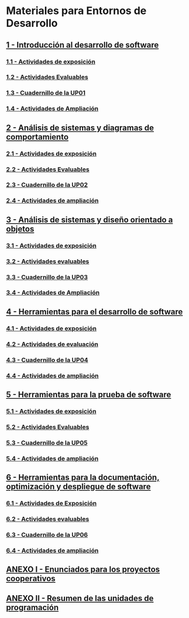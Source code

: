 # Materiales para Entornos de Desarrollo

## [1 - Introducción al desarrollo de software](/Materiales/UP01-introduccion-al-desarrollo-de-software/)

### [1.1 - Actividades de exposición](/Materiales/UP01-introduccion-al-desarrollo-de-software/01-Actividades-Exposicion-Consolidacion)

### [1.2 - Actividades Evaluables](/Materiales/UP01-introduccion-al-desarrollo-de-software/02-Actividades-Evaluables)

### [1.3 - Cuadernillo de la UP01](/Materiales/UP01-introduccion-al-desarrollo-de-software/03-Actividades-Refuerzo)

### [1.4 - Actividades de Ampliación](/Materiales/UP01-introduccion-al-desarrollo-de-software/04-Actividades-Ampliacion)

## [2 - Análisis de sistemas y diagramas de comportamiento](/Materiales/UP02-analisis-de-sistemas-y-diagramas-de-comportamiento/)

### [2.1 - Actividades de exposición](/Materiales/UP02-analisis-de-sistemas-y-diagramas-de-comportamiento/01-Actividades-Exposicion-Consolidacion)

### [2.2 - Actividades Evaluables](/Materiales/UP02-analisis-de-sistemas-y-diagramas-de-comportamiento/02-Actividades-Evaluables)

### [2.3 - Cuadernillo de la UP02](/Materiales/UP02-analisis-de-sistemas-y-diagramas-de-comportamiento/03-Actividades-Refuerzo)

### [2.4 - Actividades de ampliación](/Materiales/UP02-analisis-de-sistemas-y-diagramas-de-comportamiento/04-Actividades-Ampliacion)

## [3 - Análisis de sistemas y diseño orientado a objetos](/Materiales/UP03-analisis-de-sistemas-y-diseño-orientado-a-objetos/)

### [3.1 - Actividades de exposición](/Materiales/UP03-analisis-de-sistemas-y-diseño-orientado-a-objetos/01-Actividades-Exposicion-Consolidacion)

### [3.2 - Actividades evaluables](/Materiales/UP03-analisis-de-sistemas-y-diseño-orientado-a-objetos/02-Actividades-Evaluables)

### [3.3 - Cuadernillo de la UP03](/Materiales/UP03-analisis-de-sistemas-y-diseño-orientado-a-objetos/03-Actividades-Refuerzo)

### [3.4 - Actividades de Ampliación](/Materiales/UP03-analisis-de-sistemas-y-diseño-orientado-a-objetos/04-Actividades-Ampliacion)

## [4 - Herramientas para el desarrollo de software](/Materiales/UP04-herramientas-para-el-desarrollo-de-software/)

### [4.1 - Actividades de exposición](/Materiales/UP04-herramientas-para-el-desarrollo-de-software/01-Actividades-Exposicion-Consolidacion)

### [4.2 - Actividades de evaluación](/Materiales/UP04-herramientas-para-el-desarrollo-de-software/02-Actividades-Evaluables)

### [4.3 - Cuadernillo de la UP04](/Materiales/UP04-herramientas-para-el-desarrollo-de-software/03-Actividades-Refuerzo)

### [4.4 - Actividades de ampliación](/Materiales/UP04-herramientas-para-el-desarrollo-de-software/04-Actividades-Ampliacion)

## [5 - Herramientas para la prueba de software](/Materiales/UP05-herramientas-para-la-prueba-de-software/01-Actividades-Exposicion-Consolidacion)

### [5.1 - Actividades de exposición](/Materiales/UP05-herramientas-para-la-prueba-de-software/)

### [5.2 - Actividades Evaluables](/Materiales/UP05-herramientas-para-la-prueba-de-software/02-Actividades-Evaluables)

### [5.3 - Cuadernillo de la UP05](/Materiales/UP05-herramientas-para-la-prueba-de-software/03-Actividades-Refuerzo)

### [5.4 - Actividades de ampliación](/Materiales/UP05-herramientas-para-la-prueba-de-software/04-Actividades-Ampliacion)

## [6 - Herramientas para la documentación, optimización y despliegue de software](/Materiales/UP06-herramientas-para-la-documentación-optimización-y-despliegue-de-software/)

### [6.1 - Actividades de Exposición](/Materiales/UP06-herramientas-para-la-documentación-optimización-y-despliegue-de-software/01-Actividades-Exposicion-Consolidacion)

### [6.2 - Actividades evaluables](/Materiales/UP06-herramientas-para-la-documentación-optimización-y-despliegue-de-software/02-Actividades-Evaluables)

### [6.3 - Cuadernillo de la UP06](/Materiales/UP06-herramientas-para-la-documentación-optimización-y-despliegue-de-software/03-Actividades-Refuerzo)

### [6.4 - Actividades de ampliación](/Materiales/UP06-herramientas-para-la-documentación-optimización-y-despliegue-de-software/04-Actividades-Ampliacion)

## [ANEXO I - Enunciados para los proyectos cooperativos](/Materiales/Enunciados-de-proyectos/)

## [ANEXO II - Resumen de las unidades de programación](/Materiales/Unidades%20de%20programación%20resumen.pdf)

